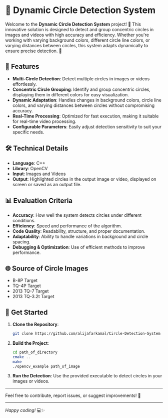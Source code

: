 # 🎯 Dynamic Circle Detection System

Welcome to the **Dynamic Circle Detection System** project! 🚀 This innovative solution is designed to detect and group concentric circles in images and videos with high accuracy and efficiency. Whether you're working with varying background colors, different circle line colors, or varying distances between circles, this system adapts dynamically to ensure precise detection. 🌟

## 🌟 Features

- **Multi-Circle Detection**: Detect multiple circles in images or videos effortlessly.
- **Concentric Circle Grouping**: Identify and group concentric circles, displaying them in different colors for easy visualization.
- **Dynamic Adaptation**: Handles changes in background colors, circle line colors, and varying distances between circles without compromising accuracy.
- **Real-Time Processing**: Optimized for fast execution, making it suitable for real-time video processing.
- **Configurable Parameters**: Easily adjust detection sensitivity to suit your specific needs.

## 🛠️ Technical Details

- **Language**: C++
- **Library**: OpenCV
- **Input**: Images and Videos
- **Output**: Highlighted circles in the output image or video, displayed on screen or saved as an output file.

## 📊 Evaluation Criteria

- **Accuracy**: How well the system detects circles under different conditions.
- **Efficiency**: Speed and performance of the algorithm.
- **Code Quality**: Readability, structure, and proper documentation.
- **Adaptability**: Ability to handle variations in background and circle spacing.
- **Debugging & Optimization**: Use of efficient methods to improve performance.

## 🌐 Source of Circle Images

- B-8P Target
- TQ-4P Target
- 2013 TQ-7 Target
- 2013 TQ-3.2t Target

## 🚀 Get Started

1. **Clone the Repository**:
   ```bash
   git clone https://github.com/alijafarkamal/Circle-Detection-System
   ```

2. **Build the Project**:
   ```bash
   cd path_of_directory
   cmake ..
   make
   ./opencv_example path_of_image
   ```

3. **Run the Detection**: Use the provided executable to detect circles in your images or videos.

---

Feel free to contribute, report issues, or suggest improvements! 🤝

---

*Happy coding!* 💻✨
